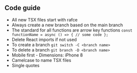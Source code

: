 ## Code guide

* All new TSX files start with rafce 
* Always create a new branch based on the main branch
* The standard for all functions are arrow key functions 
``
const functionName = async () => {
       // some code
    };
``
* Delete React imports if not used
* To create a branch
``
git switch -C <branch name>
``
* To delete a branch
``
git branch -D <branch name>
``
* Mobile first - Dimensions: iPhone 8
* Camelcase to name TSX files
* Single quotes